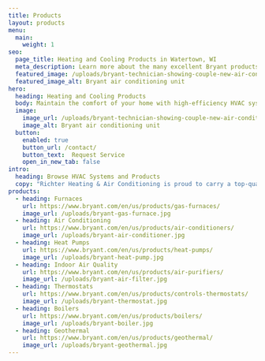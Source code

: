 ```yaml
---
title: Products
layout: products
menu:
  main:
    weight: 1
seo:
  page_title: Heating and Cooling Products in Watertown, WI
  meta_description: Learn more about the many excellent Bryant products our Watertown, WI AC and heating technicians service and install. Call us now!
  featured_image: /uploads/bryant-technician-showing-couple-new-air-conditioner-1000.jpg
  featured_image_alt: Bryant air conditioning unit
hero: 
  heading: Heating and Cooling Products
  body: Maintain the comfort of your home with high-efficiency HVAC systems.
  image: 
    image_url: /uploads/bryant-technician-showing-couple-new-air-conditioner
    image_alt: Bryant air conditioning unit
  button:
    enabled: true
    button_url: /contact/ 
    button_text:  Request Service
    open_in_new_tab: false
intro:
  heading: Browse HVAC Systems and Products
  copy: "Richter Heating & Air Conditioning is proud to carry a top-quality line of Bryant products, ranging from air conditioners and furnaces to humidifiers and controls. Browse our selection of products below or call us for more information."
products: 
  - heading: Furnaces
    url: https://www.bryant.com/en/us/products/gas-furnaces/
    image_url: /uploads/bryant-gas-furnace.jpg
  - heading: Air Conditioning
    url: https://www.bryant.com/en/us/products/air-conditioners/
    image_url: /uploads/bryant-air-conditioner.jpg
  - heading: Heat Pumps
    url: https://www.bryant.com/en/us/products/heat-pumps/
    image_url: /uploads/bryant-heat-pump.jpg
  - heading: Indoor Air Quality
    url: https://www.bryant.com/en/us/products/air-purifiers/
    image_url: /uploads/bryant-air-filter.jpg
  - heading: Thermostats
    url: https://www.bryant.com/en/us/products/controls-thermostats/
    image_url: /uploads/bryant-thermostat.jpg
  - heading: Boilers
    url: https://www.bryant.com/en/us/products/boilers/
    image_url: /uploads/bryant-boiler.jpg
  - heading: Geothermal
    url: https://www.bryant.com/en/us/products/geothermal/
    image_url: /uploads/bryant-geothermal.jpg
---
```

